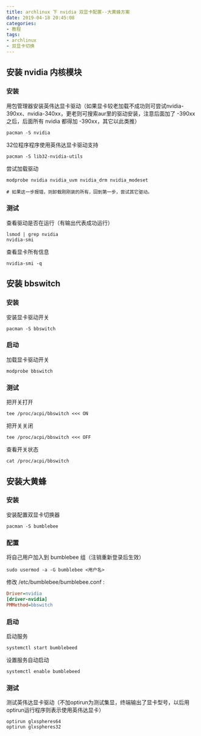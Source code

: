 ```yaml
---
title: archlinux 下 nvidia 双显卡配置--大黄蜂方案
date: 2019-04-18 20:45:08
categories:
- 教程
tags:
- archlinux
- 双显卡切换
---
```


## 安装 nvidia 内核模块

### 安装

用包管理器安装英伟达显卡驱动（如果显卡较老加载不成功则可尝试nvidia-390xx、nvidia-340xx，更老则可搜索aur里的驱动安装，注意后面加了 -390xx 之后，后面所有 nvidia 都得加 -390xx，其它以此类推）

```shell
pacman -S nvidia
```

32位程序程序使用英伟达显卡驱动支持

```shell
pacman -S lib32-nvidia-utils
```

尝试加载驱动
```shell
modprobe nvidia nvidia_uvm nvidia_drm nvidia_modeset

# 如果这一步报错，则卸载刚刚装的所有，回到第一步，尝试其它驱动。
```

### 测试

查看驱动是否在运行（有输出代表成功运行）

```shell
lsmod | grep nvidia
nvidia-smi
```

查看显卡所有信息
```shell
nvidia-smi -q
```



## 安装 bbswitch

### 安装

安装显卡驱动开关

```shell
pacman -S bbswitch
```

### 启动

加载显卡驱动开关

```
modprobe bbswitch
```

### 测试

把开关打开

```shell
tee /proc/acpi/bbswitch <<< ON
```

把开关关闭
```shell
tee /proc/acpi/bbswitch <<< OFF
```

查看开关状态
```shell
cat /proc/acpi/bbswitch
```



## 安装大黄蜂

### 安装

安装配置双显卡切换器

```shell
pacman -S bumblebee
```

### 配置

将自己用户加入到 bumblebee 组（注销重新登录后生效）

```shell
sudo usermod -a -G bumblebee <用户名>
```

修改 /etc/bumblebee/bumblebee.conf :
```ini
Driver=nvidia
[driver-nvidia]
PMMethod=bbswitch
```

### 启动

启动服务

```shell
systemctl start bumblebeed
```

设置服务自动启动
```shell
systemctl enable bumblebeed
```

### 测试

测试英伟达显卡驱动（不加optirun为测试集显，终端输出了显卡型号，以后用optirun运行程序则表示使用英伟达显卡）

```shell
optirun glxspheres64
optirun glxspheres32
```